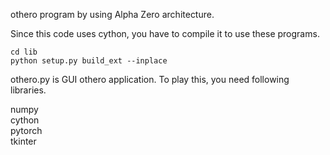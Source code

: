 othero program by using Alpha Zero architecture.

Since this code uses cython, you have to compile it to use these programs.

```
cd lib
python setup.py build_ext --inplace
```

othero.py is GUI othero application. To play this, you need following libraries.


numpy  
cython  
pytorch  
tkinter
